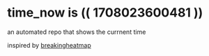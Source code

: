 # time_now is (( 1708023600481 ))

an automated repo that shows the currnent time

inspired by [breakingheatmap](https://github.com/breakingheatmap/breakingheatmap)